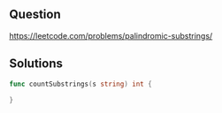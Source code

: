 ## Question

https://leetcode.com/problems/palindromic-substrings/

## Solutions

```go
func countSubstrings(s string) int {
    
}
```
